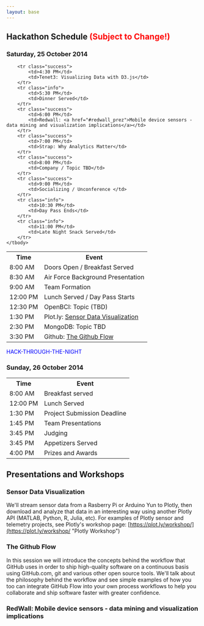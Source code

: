 ```yaml
---
layout: base 
---
```


<section id="schedule">
    <div class="container">
        <div class="page-header">
        <h2>Hackathon Schedule <span style="color: red">(Subject to Change!)</span></h2>
        <h3>Saturday, 25 October 2014</h3>
    </div>

<table class="table">
    <tbody>
        <tr>
            <th>Time</th>
            <th>Event</th>
        </tr>
        <tr class="info">
            <td>8:00 AM</td>
            <td>Doors Open / Breakfast Served</td>
        </tr>
        <tr>
            <td>8:30 AM</td>
            <td>Air Force Background Presentation</td>
        </tr>
        <tr>
            <td>9:00 AM</td>
            <td>Team Formation</td>
        </tr>
        <tr class="info">
            <td>12:00 PM</td>
            <td>Lunch Served / Day Pass Starts</td>
        </tr>
        <tr class="success">
            <td>12:30 PM</td>
        <td>OpenBCI: Topic (TBD)</td>
        </tr>   
        <tr class="success">
            <td>1:30 PM</td>
            <td>Plot.ly: <a href="#plotly">Sensor Data Visualization</a></td>
        </tr>
        <tr class="success">
            <td>2:30 PM</td>
            <td>MongoDB: Topic TBD</td>
        </tr>
        <tr class="success">
            <td>3:30 PM</td>
            <td>Github: <a href="#github_flow">The Github Flow</a></td>
        </tr>

        <tr class="success">
            <td>4:30 PM</td>
            <td>Tenet3: Visualizing Data with D3.js</td>
        </tr>
        <tr class="info">
            <td>5:30 PM</td>
            <td>Dinner Served</td>
        </tr>
        <tr class="success">
            <td>6:00 PM</td>
            <td>Redwall: <a href="#redwall_prez">Mobile device sensors - data mining and visualization implications</a></td>
        </tr>
        <tr class="success">
            <td>7:00 PM</td>
            <td>Strap: Why Analytics Matter</td>
        </tr>
        <tr class="success">
            <td>8:00 PM</td>
            <td>Company / Topic TBD</td>
        </tr>
        <tr class="success">
            <td>9:00 PM</td>
            <td>Socializing / Unconference </td>
        </tr>
        <tr class="info">
            <td>10:30 PM</td>
            <td>Day Pass Ends</td>
        </tr>
        <tr class="info">
            <td>11:00 PM</td>
            <td>Late Night Snack Served</td>
        </tr>
    </tbody>
</table>

<p> 
<div style="color: blue;">HACK-THROUGH-THE-NIGHT</div>
</p>

<h3>Sunday, 26 October 2014</h3>
<table class="table">
    <tbody>
        <tr>
            <th>Time</th>
            <th>Event</th>
        </tr>
        <tr class="info">
            <td>8:00 AM</td>
            <td>Breakfast served</td>
        </tr>
        <tr class="info">
            <td>12:00 PM</td>
            <td>Lunch Served</td>
        </tr>
        <tr>
            <td>1:30 PM</td>
            <td>Project Submission Deadline</td>
        </tr>
        <tr>
            <td>1:45 PM</td>
            <td>Team Presentations</td>
        </tr>
        <tr>
            <td>3:45 PM</td>
            <td>Judging</td>
        </tr>
        <tr class="info">
            <td>3:45 PM</td>
            <td>Appetizers Served</td>
        </tr>
        <tr>
            <td>4:00 PM</td>
            <td>Prizes and Awards</td>
        </tr>
    </tbody>
</table>
</div>
</section>

<div class="container">

<h2>Presentations and Workshops</h2>

<h3 id="plotly">Sensor Data Visualization</h3>

We'll stream sensor data from a Rasberry Pi or Arduino Yun to Plotly, then download and analyze that data in an interesting way using another Plotly API (MATLAB, Python, R, Julia, etc). For examples of Plotly sensor and telemetry projects, see Plotly's workshop page: [https://plot.ly/workshop/](https://plot.ly/workshop/ "Plotly Workshop")

<h3 id="github_flow">The Github Flow</h3>

In this session we will introduce the concepts behind the workflow that GitHub uses in order to ship high-quality software on a continuous basis using GitHub.com, git and various other open source tools. We'll talk about the philosophy behind the workflow and see simple examples of how you too can integrate GitHub Flow into your own process workflows to help you collaborate and ship software faster with greater confidence.

<h3 id="redwall_prez"> RedWall: Mobile device sensors - data mining and visualization implications </h3>


</div>
